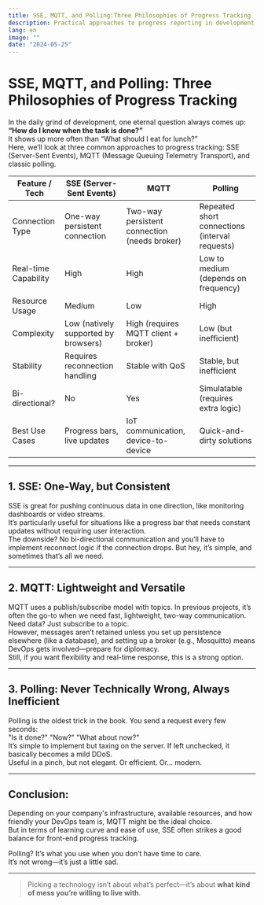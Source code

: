 ```yaml
---
title: SSE, MQTT, and Polling:Three Philosophies of Progress Tracking
description: Practical approaches to progress reporting in development.
lang: en
image: ""
date: "2024-05-25"
---
```


# SSE, MQTT, and Polling: Three Philosophies of Progress Tracking

In the daily grind of development, one eternal question always comes up: **“How do I know when the task is done?”**  
It shows up more often than “What should I eat for lunch?”  
Here, we’ll look at three common approaches to progress tracking: SSE (Server-Sent Events), MQTT (Message Queuing Telemetry Transport), and classic polling.

| Feature / Tech     | SSE (Server-Sent Events)           | MQTT                                 | Polling                           |
|--------------------|-------------------------------------|---------------------------------------|------------------------------------|
| Connection Type     | One-way persistent connection       | Two-way persistent connection (needs broker) | Repeated short connections (interval requests) |
| Real-time Capability| High                                | High                                  | Low to medium (depends on frequency) |
| Resource Usage      | Medium                              | Low                                   | High                               |
| Complexity          | Low (natively supported by browsers)| High (requires MQTT client + broker) | Low (but inefficient)              |
| Stability           | Requires reconnection handling      | Stable with QoS                       | Stable, but inefficient            |
| Bi-directional?     | No                                  | Yes                                   | Simulatable (requires extra logic) |
| Best Use Cases      | Progress bars, live updates         | IoT communication, device-to-device  | Quick-and-dirty solutions          |

---

## 1. SSE: One-Way, but Consistent

SSE is great for pushing continuous data in one direction, like monitoring dashboards or video streams.  
It’s particularly useful for situations like a progress bar that needs constant updates without requiring user interaction.  
The downside? No bi-directional communication and you’ll have to implement reconnect logic if the connection drops. But hey, it’s simple, and sometimes that’s all we need.

---

## 2. MQTT: Lightweight and Versatile

MQTT uses a publish/subscribe model with topics. In previous projects, it’s often the go-to when we need fast, lightweight, two-way communication.  
Need data? Just subscribe to a topic.  
However, messages aren’t retained unless you set up persistence elsewhere (like a database), and setting up a broker (e.g., Mosquitto) means DevOps gets involved—prepare for diplomacy.  
Still, if you want flexibility and real-time response, this is a strong option.

---

## 3. Polling: Never Technically Wrong, Always Inefficient

Polling is the oldest trick in the book. You send a request every few seconds:  
"Is it done?" "Now?" "What about now?"  
It’s simple to implement but taxing on the server. If left unchecked, it basically becomes a mild DDoS.  
Useful in a pinch, but not elegant. Or efficient. Or… modern.

---

## Conclusion:

Depending on your company's infrastructure, available resources, and how friendly your DevOps team is, MQTT might be the ideal choice.  
But in terms of learning curve and ease of use, SSE often strikes a good balance for front-end progress tracking.

Polling? It’s what you use when you don’t have time to care.  
It’s not wrong—it’s just a little sad.

---

> Picking a technology isn’t about what’s perfect—it’s about **what kind of mess you’re willing to live with**.
